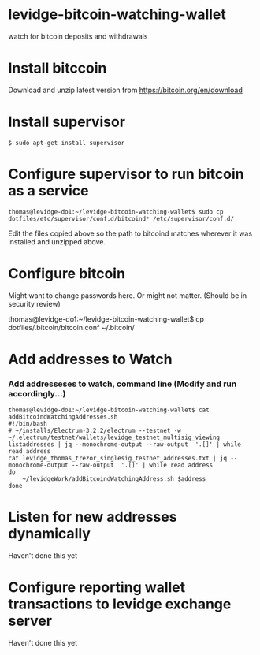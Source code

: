 # levidge-bitcoin-watching-wallet
watch for bitcoin deposits and withdrawals

# Install bitccoin

Download and unzip latest version from https://bitcoin.org/en/download

# Install supervisor

	$ sudo apt-get install supervisor
	
# Configure supervisor to run bitcoin as a service

	thomas@levidge-do1:~/levidge-bitcoin-watching-wallet$ sudo cp dotfiles/etc/supervisor/conf.d/bitcoind* /etc/supervisor/conf.d/
	
Edit the files copied above so the path to bitcoind matches wherever it was installed and unzipped above.

# Configure bitcoin

Might want to change passwords here. Or might not matter. (Should be in security review)

thomas@levidge-do1:~/levidge-bitcoin-watching-wallet$ cp dotfiles/.bitcoin/bitcoin.conf ~/.bitcoin/

# Add addresses to Watch

### Add addresseses to watch, command line (Modify and run accordingly...)
	thomas@levidge-do1:~/levidge-bitcoin-watching-wallet$ cat addBitcoindWatchingAddresses.sh 
	#!/bin/bash
	# ~/installs/Electrum-3.2.2/electrum --testnet -w ~/.electrum/testnet/wallets/levidge_testnet_multisig_viewing listaddresses | jq --monochrome-output --raw-output  '.[]' | while read address
	cat levidge_thomas_trezor_singlesig_testnet_addresses.txt | jq --monochrome-output --raw-output  '.[]' | while read address
	do
		~/levidgeWork/addBitcoindWatchingAddress.sh $address  
	done

# Listen for new addresses dynamically

Haven't done this yet

# Configure reporting wallet transactions to levidge exchange server

Haven't done this yet
